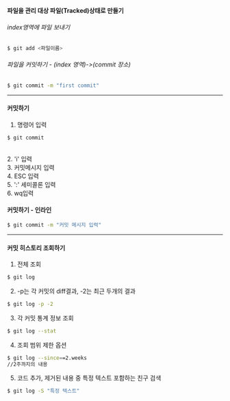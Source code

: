 

#### 파일을 관리 대상 파일(Tracked)상태로 만들기 <br>
###### index영역에 파일 보내기<br>
```bash
$ git add <파일이름>
```
###### 파일을 커밋하기 -  (index 영역)->(commit 장소)<br>
```bash
$ git commit -m "first commit"
```
- - -
#### 커밋하기<br>
1. 명령어 입력<br>
```bash
$ git commit
```
<br>
2. 'i' 입력<br>
3. 커밋메시지 입력<br>
4. ESC 입력<br>
5. ':' 세미콜론 입력<br>
6. wq입력<br>

#### 커밋하기 - 인라인
```bash
$ git commit -m "커밋 메시지 입력"
```

- - -
#### 커밋 히스토리 조회하기
1. 전체 조회
```bash
$ git log
```

2. -p는 각 커밋의 diff결과, -2는 최근 두개의 결과
```bash
$ git log -p -2
```

3. 각 커밋 통계 정보 조회
```bash
$ git log --stat
```

4. 조회 범위 제한 옵션
```bash
$ git log --since==2.weeks
//2주까지의 내용
```

5. 코드 추가, 제거된 내용 중 특정 텍스트 포함하는 친구 검색
```bash
$ git log -S "특정 텍스트"
```

